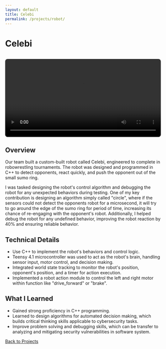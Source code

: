 ```yaml
---
layout: default
title: Celebi
permalink: /projects/robot/
---
```


# Celebi
<!-- Project demo video -->
<video controls style="width:100%; max-width:600px; border-radius:8px; margin-top:15px;">
  <source src="{{ '/images/IMG_2511.mp4' | relative_url }}" type="video/mp4">
  Your browser does not support the video tag.
</video>

## Overview
Our team built a custom-built robot called Celebi, engineered to complete in robowrestling tournaments. The robot was designed and programmed in C++ to detect opponents, react quickly, and push the opponent out of the small sumo ring. 

I was tasked designing the robot's control algorithm and debugging the robot for any unexpected behaviors during testing. One of my key contribution is designing an algorithm simply called "circle", where if the sensors could not detect the opponents robot for a microsecond, it will try to go around the edge of the sumo ring for period of time, increasing its chance of re-engaging with the opponent's robot. Additionally, I helped debug the robot for any undefined behavior, improving the robot reaction by 40% and ensuring reliable behavior.

## Technical Details
- Use C++ to implement the robot's behaviors and control logic.
- Teensy 4.1 microcontroller was used to act as the robot's brain, handling sensor input, motor control, and decision making.
- Integrated world state tracking to monitor the robot's position, opponent's position, and a timer for action execution.
- Implemented a robot action module to control the left and right motor within function like "drive_forward" or "brake".

## What I Learned
- Gained strong proficiency in C++ programming.
- Learned to design algorithms for automated decision making, which builds critical thinking skills applicable to cybersecurity tasks.
- Improve problem solving and debugging skills, which can be transfer to analyzing and mitigating security vulnerabilities in software system.


<a href="{{ '/projects.html' | relative_url }}" class="project-button">Back to Projects</a>
















